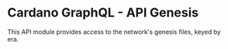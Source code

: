 # Cardano GraphQL - API Genesis

This API module provides access to the network's genesis files, keyed by era.
